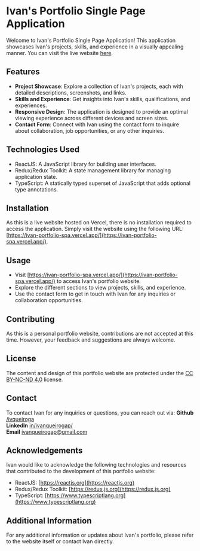 # Ivan's Portfolio Single Page Application

Welcome to Ivan's Portfolio Single Page Application! This application showcases Ivan's projects, skills, and experience in a visually appealing manner. You can visit the live website [here](https://ivan-portfolio-spa.vercel.app/).

## Features

- **Project Showcase**: Explore a collection of Ivan's projects, each with detailed descriptions, screenshots, and links.
- **Skills and Experience**: Get insights into Ivan's skills, qualifications, and experiences.
- **Responsive Design**: The application is designed to provide an optimal viewing experience across different devices and screen sizes.
- **Contact Form**: Connect with Ivan using the contact form to inquire about collaboration, job opportunities, or any other inquiries.

## Technologies Used

- ReactJS: A JavaScript library for building user interfaces.
- Redux/Redux Toolkit: A state management library for managing application state.
- TypeScript: A statically typed superset of JavaScript that adds optional type annotations.

## Installation

As this is a live website hosted on Vercel, there is no installation required to access the application. Simply visit the website using the following URL: [https://ivan-portfolio-spa.vercel.app/](https://ivan-portfolio-spa.vercel.app/).

## Usage

- Visit [https://ivan-portfolio-spa.vercel.app/](https://ivan-portfolio-spa.vercel.app/) to access Ivan's portfolio website.
- Explore the different sections to view projects, skills, and experience.
- Use the contact form to get in touch with Ivan for any inquiries or collaboration opportunities.

## Contributing

As this is a personal portfolio website, contributions are not accepted at this time. However, your feedback and suggestions are always welcome.

## License

The content and design of this portfolio website are protected under the [CC BY-NC-ND 4.0](https://creativecommons.org/licenses/by-nc-nd/4.0/) license.

## Contact

To contact Ivan for any inquiries or questions, you can reach out via:
**Github**  [/ivqueiroga](https://github.com/ivqueiroga)<br/>
**LinkedIn**  [in/ivanqueirogap/](https://www.linkedin.com/in/ivanqueirogap/)<br/>
**Email**  [ivanqueirogap@gmail.com](mailto:ivanqueirogap@gmail.com)<br/>


## Acknowledgements

Ivan would like to acknowledge the following technologies and resources that contributed to the development of this portfolio website:

- ReactJS: [https://reactjs.org](https://reactjs.org)
- Redux/Redux Toolkit: [https://redux.js.org](https://redux.js.org)
- TypeScript: [https://www.typescriptlang.org](https://www.typescriptlang.org)

## Additional Information

For any additional information or updates about Ivan's portfolio, please refer to the website itself or contact Ivan directly.